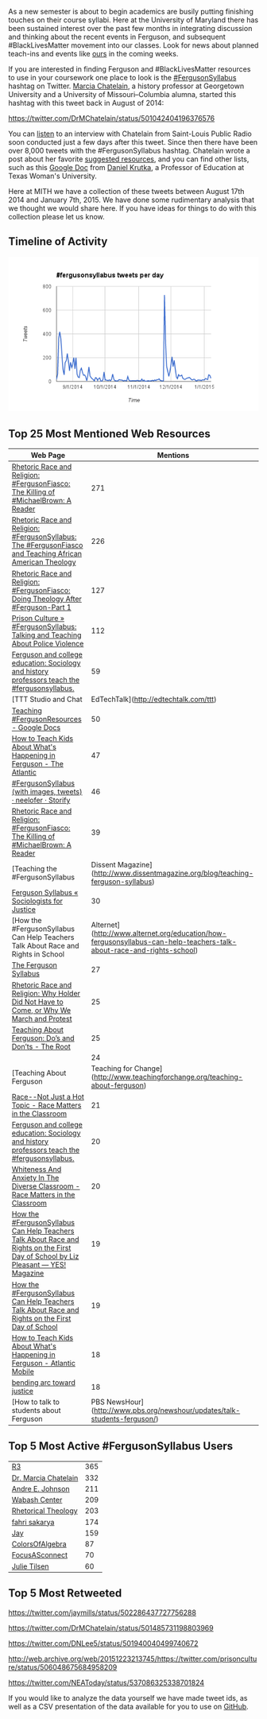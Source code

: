 As a new semester is about to begin academics are busily putting finishing touches on their course syllabi. Here at the University of Maryland there has been sustained interest over the past few months in integrating discussion and thinking about the recent events in Ferguson, and subsequent #BlackLivesMatter movement into our classes. Look for news about planned teach-ins and events like [ours](http://mith.umd.edu/researching-ferguson-update-previewing-miths-teach-ins-blacklivesmatter-umd/) in the coming weeks.

If you are interested in finding Ferguson and #BlackLivesMatter resources to use in your coursework one place to look is the [#FergusonSyllabus](https://twitter.com/search?q=%23fergusonsyllabus) hashtag on Twitter. [Marcia Chatelain](https://twitter.com/drmchatelain), a history professor at Georgetown University and a University of Missouri–Columbia alumna, started this hashtag with this tweet back in August of 2014:

https://twitter.com/DrMChatelain/status/501042404196376576

You can [listen](http://news.stlpublicradio.org/post/educators-use-twitter-teach-about-ferguson-build-syllabuses) to an interview with Chatelain from Saint-Louis Public Radio soon conducted just a few days after this tweet. Since then there have been over 8,000 tweets with the #FergusonSyllabus hashtag. Chatelain wrote a post about her favorite [suggested resources](http://www.dissentmagazine.org/blog/teaching-ferguson-syllabus), and you can find other lists, such as this [Google Doc](https://docs.google.com/document/d/1kwZl23Q9tgZ23dxSJWS-WpjZhOZ_mzVPtWL8-pWuLt8/edit?usp=sharing) from [Daniel Krutka](https://twitter.com/dankrutka), a Professor of Education at Texas Woman's University.

Here at MITH we have a collection of these tweets between August 17th 2014 and January 7th, 2015. We have done some rudimentary analysis that we thought we would share here. If you have ideas for things to do with this collection please let us know.

## Timeline of Activity

![Ferguson Syllabus Chart](../images/2015-01-fergusonsyllabus-chart.png)

## Top 25 Most Mentioned Web Resources

| Web Page                                                                                                                                                                                                                                                    | Mentions                                                                                                              |
| ----------------------------------------------------------------------------------------------------------------------------------------------------------------------------------------------------------------------------------------------------------- | --------------------------------------------------------------------------------------------------------------------- |
| [Rhetoric Race and Religion: #FergusonFiasco: The Killing of #MichaelBrown: A Reader](http://rhetoricraceandreligion.blogspot.com/p/the-murder-of-michaelbrown-reader.html?spref=tw)                                                                        | 271                                                                                                                   |
| [Rhetoric Race and Religion: #FergusonSyllabus: The #FergusonFiasco and Teaching African American Theology](http://rhetoricraceandreligion.blogspot.com/2014/08/fergusonsyllabus-fergusonfiasco-and.html?spref=tw)                                          | 226                                                                                                                   |
| [Rhetoric Race and Religion: #FergusonFiasco: Doing Theology After #Ferguson-Part 1](http://rhetoricraceandreligion.blogspot.com/2014/09/fergusonfiasco-doing-theology-after.html?spref=tw)                                                                 | 127                                                                                                                   |
| [Prison Culture » #FergusonSyllabus: Talking and Teaching About Police Violence](http://www.usprisonculture.com/blog/2014/08/31/fergusonsyllabus-talking-and-teaching-about-police-violence/)                                                               | 112                                                                                                                   |
| [Ferguson and college education: Sociology and history professors teach the #fergusonsyllabus.](http://www.slate.com/articles/life/education/2014/09/ferguson_and_college_education_sociology_and_history_professors_teach_the.html)                        | 59                                                                                                                    |
| [TTT Studio and Chat                                                                                                                                                                                                                                        | EdTechTalk](http://edtechtalk.com/ttt)                                                                                | 55 |
| [Teaching #FergusonResources - Google Docs](https://docs.google.com/document/d/1kwZl23Q9tgZ23dxSJWS-WpjZhOZ_mzVPtWL8-pWuLt8/edit?pli=1)                                                                                                                     | 50                                                                                                                    |
| [How to Teach Kids About What's Happening in Ferguson - The Atlantic](http://www.theatlantic.com/education/archive/2014/08/how-to-teach-kids-about-whats-happening-in-ferguson/379049/)                                                                     | 47                                                                                                                    |
| [#FergusonSyllabus (with images, tweets) · neelofer · Storify](https://storify.com/neelofer/fergusonsyllabus)                                                                                                                                               | 46                                                                                                                    |
| [Rhetoric Race and Religion: #FergusonFiasco: The Killing of #MichaelBrown: A Reader](http://rhetoricraceandreligion.blogspot.com/p/the-murder-of-michaelbrown-reader.html#.U_tAgq8Qaas.twitter)                                                            | 39                                                                                                                    |
| [Teaching the #FergusonSyllabus                                                                                                                                                                                                                             | Dissent Magazine](http://www.dissentmagazine.org/blog/teaching-ferguson-syllabus)                                     | 37 |
| [Ferguson Syllabus « Sociologists for Justice](http://sociologistsforjustice.org/ferguson-syllabus/)                                                                                                                                                        | 30                                                                                                                    |
| [How the #FergusonSyllabus Can Help Teachers Talk About Race and Rights in School                                                                                                                                                                           | Alternet](http://www.alternet.org/education/how-fergusonsyllabus-can-help-teachers-talk-about-race-and-rights-school) | 28 |
| [The Ferguson Syllabus](http://sociology.about.com/od/Current-Events-in-Sociological-Context/fl/The-Ferguson-Syllabus.htm)                                                                                                                                  | 27                                                                                                                    |
| [Rhetoric Race and Religion: Why Holder Did Not Have to Come, or Why We March and Protest](http://rhetoricraceandreligion.blogspot.com/2014/09/why-holder-did-not-have-to-come-or-why.html?spref=tw)                                                        | 25                                                                                                                    |
| [Teaching About Ferguson: Do’s and Don’ts - The Root](http://www.theroot.com/articles/culture/2014/09/teaching_about_ferguson_do_s_and_don_ts.html)                                                                                                         | 25                                                                                                                    |
|                                                                                                                                                                                                                                                             | 24                                                                                                                    |
| [Teaching About Ferguson                                                                                                                                                                                                                                    | Teaching for Change](http://www.teachingforchange.org/teaching-about-ferguson)                                        | 22 |
| [Race--Not Just a Hot Topic - Race Matters in the Classroom](http://wabashcenter.typepad.com/antiracism_pedagogy/2014/10/race-not-just-a-hot-topic.html)                                                                                                    | 21                                                                                                                    |
| [Ferguson and college education: Sociology and history professors teach the #fergusonsyllabus.](http://www.slate.com/articles/life/education/2014/09/ferguson_and_college_education_sociology_and_history_professors_teach_the.html?wpsrc=sh_all_dt_tw_top) | 20                                                                                                                    |
| [Whiteness And Anxiety In The Diverse Classroom - Race Matters in the Classroom](http://wabashcenter.typepad.com/antiracism_pedagogy/2014/10/whiteness-and-anxiety-in-the-diverse-classroom.html)                                                           | 20                                                                                                                    |
| [How the #FergusonSyllabus Can Help Teachers Talk About Race and Rights on the First Day of School by Liz Pleasant — YES! Magazine](http://www.yesmagazine.org/peace-justice/how-the-ferguson-syllabus-can-help-teachers-talk-race-and-rights)              | 19                                                                                                                    |
| [How the #FergusonSyllabus Can Help Teachers Talk About Race and Rights on the First Day of School](http://truth-out.org/opinion/item/25889-how-the-fergusonsyllabus-can-help-teachers-talk-about-race-and-rights-on-the-first-day-of-school)               | 19                                                                                                                    |
| [How to Teach Kids About What's Happening in Ferguson - Atlantic Mobile](http://m.theatlantic.com/education/archive/2014/08/how-to-teach-kids-about-whats-happening-in-ferguson/379049/)                                                                    | 18                                                                                                                    |
| [bending arc toward justice](http://www.laprogressive.com/bending-arc-toward-justice/)                                                                                                                                                                      | 18                                                                                                                    |
| [How to talk to students about Ferguson                                                                                                                                                                                                                     | PBS NewsHour](http://www.pbs.org/newshour/updates/talk-students-ferguson/)                                            | 16 |

## Top 5 Most Active #FergusonSyllabus Users

|                                                           |     |
| --------------------------------------------------------- | --- |
| [R3](http://twitter.com/examinereligion)                  | 365 |
| [Dr. Marcia Chatelain](http://twitter.com/DrMChatelain)   | 332 |
| [Andre E. Johnson](http://twitter.com/aejohnsonphd)       | 211 |
| [Wabash Center](http://twitter.com/thewabashnation)       | 209 |
| [Rhetorical Theology](http://twitter.com/examinetheology) | 203 |
| [fahri sakarya](http://twitter.com/fahrisakarya1)         | 174 |
| [Jay](http://twitter.com/JayStylus)                       | 159 |
| [ColorsOfAlgebra](http://twitter.com/AlgebraPoints)       | 87  |
| [FocusASconnect](http://twitter.com/FocusASconnect)       | 70  |
| [Julie Tilsen](http://twitter.com/Julietilsen)            | 60  |

## Top 5 Most Retweeted

https://twitter.com/jaymills/status/502286437727756288

https://twitter.com/DrMChatelain/status/501485731198803969

https://twitter.com/DNLee5/status/501940040499740672

http://web.archive.org/web/20151223213745/https://twitter.com/prisonculture/status/506048675684958209

https://twitter.com/NEAToday/status/537086325338701824

If you would like to analyze the data yourself we have made tweet ids, as well as a CSV presentation of the data available for you to use on [GitHub](http://github.com/umd-mith/ferguson-syllabus).